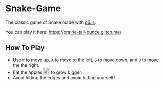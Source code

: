 # Snake-Game

The classic game of Snake made with [p5.js](https://p5js.org).

You can play it here: https://prairie-tall-ounce.glitch.me/


## How To Play
- Use `W` to move up, `A` to move to the left, `S` to move down, and `D` to move the the right.
- Eat the apples <img src="https://www.americasfinestlabels.com/includes/work/image_cache/4b4f4b63cc837b5f01ce2d718b0f9be2.thumb.jpg" width="20" height="20" /> to grow bigger.
- Avoid hitting the edges and avoid hitting yourself!
